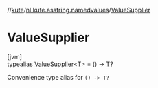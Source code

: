 //[kute](../../../index.md)/[nl.kute.asstring.namedvalues](../index.md)/[ValueSupplier](index.md)

# ValueSupplier

[jvm]\
typealias [ValueSupplier](index.md)&lt;[T](index.md)&gt; = () -&gt; [T](index.md)?

Convenience type alias for `() -> T?`
